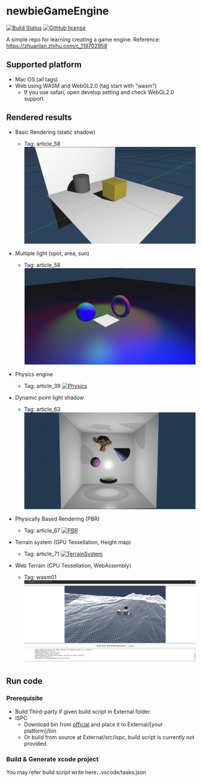 # newbieGameEngine
[![Build Status](https://travis-ci.org/kiorisyshen/newbieGameEngine.svg?branch=master)](https://travis-ci.org/kiorisyshen/newbieGameEngine)
[![GitHub license](https://img.shields.io/badge/license-MIT-blue.svg)](https://raw.githubusercontent.com/kiorisyshen/newbieGameEngine/master/LICENSE)

A simple repo for learning creating a game engine.
Reference: https://zhuanlan.zhihu.com/c_119702958

## Supported platform
- Mac OS (all tags)
- Web using WASM and WebGL2.0 (tag start with "wasm")
  - If you use safari, open develop setting and check WebGL2.0 support.

## Rendered results
- Basic Rendering (static shadow)
  - Tag: article_58
    ![Basic Rendering](/results/01.png)

- Multiple light (spot, area, sun)
  - Tag: article_58
    [![Multilight](/results/02.gif)](https://drive.google.com/open?id=1SIQshdBfo_Ho2N-zZkskg9QhKWQ5aqhQ)

- Physics engine
  - Tag: article_39
    [![Physics](/results/03.gif)](https://drive.google.com/open?id=1P_DmRoyqiS7sFqA8l56mZRLJaxk5m9em)

- Dynamic point light shadow
  - Tag: article_63
    [![PointShadow](/results/04.gif)](https://drive.google.com/open?id=1nuEEFtn27smufeKDN6ocoMEd-OqUiUWA)

- Physically Based Rendering (PBR)
  - Tag: article_67
    [![PBR](/results/05.gif)](https://drive.google.com/open?id=1V6HMHp5GtHTAbPU4upRdrPZxempTNf-h)

- Terrain system (GPU Tessellation, Height map)
  - Tag: article_71
    [![TerrainSystem](/results/06.gif)](https://drive.google.com/open?id=1mUSXVqMNk4ociX8iN9peph6-5iJvDjhy)

- Web Terrain (CPU Tessellation, WebAssembly)
  - Tag: wasm01
    [![WebAssembly](/results/07.png)](https://drive.google.com/open?id=1uMcXebc5YOvTEURhgDAvwfD1hd7a3BOB)

## Run code
### Prerequisite
- Build Third-party if given build script in External folder.
- ISPC
  - Download bin from [official](https://ispc.github.io/downloads.html) and place it to External/[your platform]/bin
  - Or build from source at External/src/ispc, build script is currently not provided.

### Build & Generate xcode project
You may refer build script write here: .vscode/tasks.json
